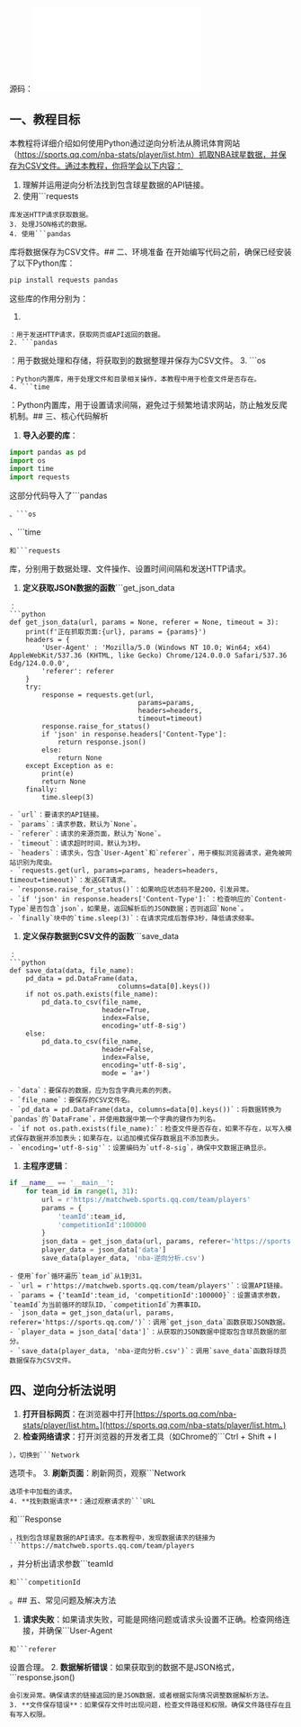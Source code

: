 源码：![4.3 抓取NBA球星数据-逆向分析法.py](./使用逆向分析法抓取NBA球星数据教程.assert/1746939165655-f455dd57-0a3b-4330-b258-7427a132a478.py)

## 一、教程目标
本教程将详细介绍如何使用Python通过逆向分析法从腾讯体育网站（https://sports.qq.com/nba-stats/player/list.htm）抓取NBA球星数据，并保存为CSV文件。通过本教程，你将学会以下内容：

1. 理解并运用逆向分析法找到包含球星数据的API链接。
2. 使用```requests
```
库发送HTTP请求获取数据。
3. 处理JSON格式的数据。
4. 使用```pandas
```
库将数据保存为CSV文件。## 二、环境准备
在开始编写代码之前，确保已经安装了以下Python库：

```bash
pip install requests pandas
```
这些库的作用分别为：

1. ```requests
```
：用于发送HTTP请求，获取网页或API返回的数据。
2. ```pandas
```
：用于数据处理和存储，将获取到的数据整理并保存为CSV文件。
3. ```os
```
：Python内置库，用于处理文件和目录相关操作，本教程中用于检查文件是否存在。
4. ```time
```
：Python内置库，用于设置请求间隔，避免过于频繁地请求网站，防止触发反爬机制。## 三、核心代码解析

1. **导入必要的库**：
```python
import pandas as pd
import os
import time
import requests
```
这部分代码导入了```pandas
```
、```os
```
、```time
```
和```requests
```
库，分别用于数据处理、文件操作、设置时间间隔和发送HTTP请求。

1. **定义获取JSON数据的函数**```get_json_data
```
：
```python
def get_json_data(url, params = None, referer = None, timeout = 3):
    print(f'正在抓取页面:{url}, params = {params}')
    headers = {
        'User-Agent' : 'Mozilla/5.0 (Windows NT 10.0; Win64; x64) AppleWebKit/537.36 (KHTML, like Gecko) Chrome/124.0.0.0 Safari/537.36 Edg/124.0.0.0',
        'referer': referer
    }
    try:
        response = requests.get(url,
                                params=params,
                                headers=headers,
                                timeout=timeout)
        response.raise_for_status()
        if 'json' in response.headers['Content-Type']:
            return response.json()
        else:
            return None
    except Exception as e:
        print(e)
        return None
    finally:
        time.sleep(3)
```

```plain
- `url`：要请求的API链接。
- `params`：请求参数，默认为`None`。
- `referer`：请求的来源页面，默认为`None`。
- `timeout`：请求超时时间，默认为3秒。
- `headers`：请求头，包含`User-Agent`和`referer`，用于模拟浏览器请求，避免被网站识别为爬虫。
- `requests.get(url, params=params, headers=headers, timeout=timeout)`：发送GET请求。
- `response.raise_for_status()`：如果响应状态码不是200，引发异常。
- `if 'json' in response.headers['Content-Type']:`：检查响应的`Content-Type`是否包含`json`，如果是，返回解析后的JSON数据；否则返回`None`。
- `finally`块中的`time.sleep(3)`：在请求完成后暂停3秒，降低请求频率。
```

1. **定义保存数据到CSV文件的函数**```save_data
```
：
```python
def save_data(data, file_name):
    pd_data = pd.DataFrame(data,
                           columns=data[0].keys()) 
    if not os.path.exists(file_name): 
        pd_data.to_csv(file_name,
                       header=True,
                       index=False,
                       encoding='utf-8-sig')
    else:
        pd_data.to_csv(file_name,
                       header=False,
                       index=False,
                       encoding='utf-8-sig',
                       mode = 'a+') 
```

```plain
- `data`：要保存的数据，应为包含字典元素的列表。
- `file_name`：要保存的CSV文件名。
- `pd_data = pd.DataFrame(data, columns=data[0].keys())`：将数据转换为`pandas`的`DataFrame`，并使用数据中第一个字典的键作为列名。
- `if not os.path.exists(file_name):`：检查文件是否存在，如果不存在，以写入模式保存数据并添加表头；如果存在，以追加模式保存数据且不添加表头。
- `encoding='utf-8-sig'`：设置编码为`utf-8-sig`，确保中文数据正确显示。
```

1. **主程序逻辑**：
```python
if __name__ == '__main__':
    for team_id in range(1, 31):
        url = r'https://matchweb.sports.qq.com/team/players' 
        params = {
            'teamId':team_id,
            'competitionId':100000
        }
        json_data = get_json_data(url, params, referer='https://sports.qq.com/')
        player_data = json_data['data'] 
        save_data(player_data, 'nba-逆向分析.csv')
```

```plain
- 使用`for`循环遍历`team_id`从1到31。
- `url = r'https://matchweb.sports.qq.com/team/players'`：设置API链接。
- `params = {'teamId':team_id, 'competitionId':100000}`：设置请求参数，`teamId`为当前循环的球队ID，`competitionId`为赛事ID。
- `json_data = get_json_data(url, params, referer='https://sports.qq.com/')`：调用`get_json_data`函数获取JSON数据。
- `player_data = json_data['data']`：从获取的JSON数据中提取包含球员数据的部分。
- `save_data(player_data, 'nba-逆向分析.csv')`：调用`save_data`函数将球员数据保存为CSV文件。
```
## 四、逆向分析法说明

1. **打开目标网页**：在浏览器中打开[https://sports.qq.com/nba-stats/player/list.htm。](https://sports.qq.com/nba-stats/player/list.htm。)
2. **检查网络请求**：打开浏览器的开发者工具（如Chrome的```Ctrl + Shift + I
```
），切换到```Network
```
选项卡。
3. **刷新页面**：刷新网页，观察```Network
```
选项卡中加载的请求。
4. **找到数据请求**：通过观察请求的```URL
```
和```Response
```
，找到包含球星数据的API请求。在本教程中，发现数据请求的链接为```https://matchweb.sports.qq.com/team/players
```
，并分析出请求参数```teamId
```
和```competitionId
```
。## 五、常见问题及解决方法

1. **请求失败**：如果请求失败，可能是网络问题或请求头设置不正确。检查网络连接，并确保```User-Agent
```
和```referer
```
设置合理。
2. **数据解析错误**：如果获取到的数据不是JSON格式，```response.json()
```
会引发异常。确保请求的链接返回的是JSON数据，或者根据实际情况调整数据解析方法。
3. **文件保存错误**：如果保存文件时出现问题，检查文件路径和权限。确保文件路径存在且有写入权限。​
